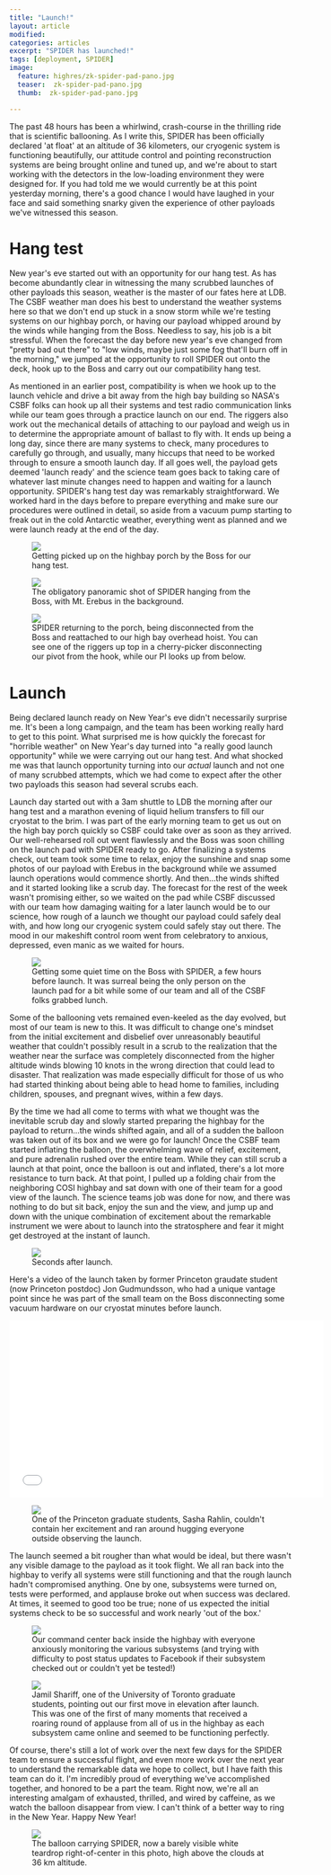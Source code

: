 ```yaml
---
title: "Launch!"
layout: article
modified:
categories: articles
excerpt: "SPIDER has launched!"
tags: [deployment, SPIDER]
image:
  feature: highres/zk-spider-pad-pano.jpg
  teaser:  zk-spider-pad-pano.jpg
  thumb:  zk-spider-pad-pano.jpg

---
```


The past 48 hours has been a whirlwind, crash-course in the thrilling ride that is scientific ballooning. As I write this, SPIDER has been officially declared 'at float' at an altitude of 36 kilometers, our cryogenic system is functioning beautifully, our attitude control and pointing reconstruction systems are being brought online and tuned up, and we're about to start working with the detectors in the low-loading environment they were designed for. If you had told me we would currently be at this point yesterday morning, there's a good chance I would have laughed in your face and said something snarky given the experience of other payloads we've witnessed this season. 

# Hang test
New year's eve started out with an opportunity for our hang test. As has become abundantly clear in witnessing the many scrubbed launches of other payloads this season, weather is the master of our fates here at LDB. The CSBF weather man does his best to understand the weather systems here so that we don't end up stuck in a snow storm while we're testing systems on our highbay porch, or having our payload whipped around by the winds while hanging from the Boss. Needless to say, his job is a bit stressful. When the forecast the day before new year's eve changed from "pretty bad out there" to "low winds, maybe just some fog that'll burn off in the morning," we jumped at the opportunity to roll SPIDER out onto the deck, hook up to the Boss and carry out our compatibility hang test.  

As mentioned in an earlier post, compatibility is when we hook up to the launch vehicle and drive a bit away from the high bay building so NASA's CSBF folks can hook up all their systems and test radio communication links while our team goes through a practice launch on our end. The riggers also work out the mechanical details of attaching to our payload and weigh us in to determine the appropriate amount of ballast to fly with. It ends up being a long day, since there are many systems to check, many procedures to carefully go through, and usually, many hiccups that need to be worked through to ensure a smooth launch day. If all goes well, the payload gets deemed 'launch ready' and the science team goes back to taking care of whatever last minute changes need to happen and waiting for a launch opportunity. SPIDER's hang test day was remarkably straightforward. We worked hard in the days before to prepare everything and make sure our procedures were outlined in detail, so aside from a vacuum pump starting to freak out in the cold Antarctic weather, everything went as planned and we were launch ready at the end of the day. 

<figure>
        <a href="{{ site.url }}/images/highres/hang_test_pickup.jpg"><img src="{{ site.url }}/images/hang_test_pickup.jpg"></a>
        <figcaption>Getting picked up on the highbay porch by the Boss for our hang test. </figcaption>
</figure>

<figure>
        <a href="{{ site.url }}/images/highres/hang_test_pano.jpg"><img src="{{ site.url }}/images/hang_test_pano.jpg"></a>
        <figcaption>The obligatory panoramic shot of SPIDER hanging from the Boss, with Mt. Erebus in the background.</figcaption>
</figure>

<figure>
        <a href="{{ site.url }}/images/highres/hang_test_return.jpg"><img src="{{ site.url }}/images/hang_test_return.jpg"></a>
        <figcaption>SPIDER returning to the porch, being disconnected from the Boss and reattached to our high bay overhead hoist. You can see one of the riggers up top in a cherry-picker disconnecting our pivot from the hook, while our PI looks up from below. </figcaption>
</figure>

# Launch

Being declared launch ready on New Year's eve didn't necessarily surprise me. It's been a long campaign, and the team has been working really hard to get to this point. What surprised me is how quickly the forecast for "horrible weather" on New Year's day turned into "a really good launch opportunity" while we were carrying out our hang test. And what shocked me was that launch opportunity turning into our *actual* launch and not one of many scrubbed attempts, which we had come to expect after the other two payloads this season had several scrubs each.
 
Launch day started out with a 3am shuttle to LDB the morning after our hang test and a marathon evening of liquid helium transfers to fill our cryostat to the brim. I was part of the early morning team to get us out on the high bay porch quickly so CSBF could take over as soon as they arrived. Our well-rehearsed roll out went flawlessly and the Boss was soon chilling on the launch pad with SPIDER ready to go. After finalizing a systems check, out team took some time to relax, enjoy the sunshine and snap some photos of our payload with Erebus in the background while we assumed launch operations would commence shortly. And then...the winds shifted and it started looking like a scrub day. The forecast for the rest of the week wasn't promising either, so we waited on the pad while CSBF discussed with our team how damaging waiting for a later launch would be to our science, how rough of a launch we thought our payload could safely deal with, and how long our cryogenic system could safely stay out there. The mood in our makeshift control room went from celebratory to anxious, depressed, even manic as we waited for hours. 

<figure>
        <a href="{{ site.url }}/images/highres/zk-spider-pad-pano.jpg"><img src="{{ site.url }}/images/zk-spider-pad-pano.jpg"></a>
        <figcaption>Getting some quiet time on the Boss with SPIDER, a few hours before launch. It was surreal being the only person on the launch pad for a bit while some of our team and all of the CSBF folks grabbed lunch.</figcaption>
</figure>

Some of the ballooning vets remained even-keeled as the day evolved, but most of our team is new to this. It was difficult to change one's mindset from the initial excitement and disbelief over unreasonably beautiful weather that couldn't possibly result in a scrub to the realization that the weather near the surface was completely disconnected from the higher altitude winds blowing 10 knots in the wrong direction that could lead to disaster. That realization was made especially difficult for those of us who had started thinking about being able to head home to families, including children, spouses, and pregnant wives, within a few days. 

By the time we had all come to terms with what we thought was the inevitable scrub day and slowly started preparing the highbay for the payload to return...the winds shifted again, and all of a sudden the balloon was taken out of its box and we were go for launch! Once the CSBF team started inflating the balloon, the overwhelming wave of relief, excitement, and pure adrenalin rushed over the entire team. While they can still scrub a launch at that point, once the balloon is out and inflated, there's a lot more resistance to turn back. At that point, I pulled up a folding chair from the neighboring COSI highbay and sat down with one of their team for a good view of the launch. The science teams job was done for now, and there was nothing to do but sit back, enjoy the sun and the view, and jump up and down with the unique combination of excitement about the remarkable instrument we were about to launch into the stratosphere and fear it might get destroyed at the instant of launch.

<figure>
        <a href="{{ site.url }}/images/highres/spider_launch.jpg"><img src="{{ site.url }}/images/spider_launch.jpg"></a>
        <figcaption>Seconds after launch. </figcaption>
</figure>

Here's a video of the launch taken by former Princeton graudate student (now Princeton postdoc) Jon Gudmundsson, who had a unique vantage point since he was part of the small team on the Boss disconnecting some vacuum hardware on our cryostat minutes before launch.

<iframe width="560" height="315" src="//www.youtube.com/embed/yaYqKqeBuHo" frameborder="0" allowfullscreen></iframe>


<figure>
        <a href="{{ site.url }}/images/highres/sasha_hug.jpg"><img src="{{ site.url }}/images/sasha_hug.jpg"></a>
        <figcaption>One of the Princeton graduate students, Sasha Rahlin, couldn't contain her excitement and ran around hugging everyone outside observing the launch.</figcaption>
</figure>

The launch seemed a bit rougher than what would be ideal, but there wasn't any visible damage to the payload as it took flight. We all ran back into the highbay to verify all systems were still functioning and that the rough launch hadn't compromised anything. One by one, subsystems were turned on, tests were performed, and applause broke out when success was declared. At times, it seemed to good too be true; none of us expected the initial systems check to be so successful and work nearly 'out of the box.'  
 
<figure>
        <a href="{{ site.url }}/images/highres/command.jpg"><img src="{{ site.url }}/images/command.jpg"></a>
        <figcaption>Our command center back inside the highbay with everyone anxiously monitoring the various subsystems (and trying with difficulty to post status updates to Facebook if their subsystem checked out or couldn't yet be tested!)</figcaption>
</figure>

<figure>
        <a href="{{ site.url }}/images/highres/jamil_elmove.jpg"><img src="{{ site.url }}/images/jamil_elmove.jpg"></a>
        <figcaption> Jamil Shariff, one of the University of Toronto graduate students, pointing out our first move in elevation after launch. This was one of the first of many moments that received a roaring round of applause from all of us in the highbay as each subsystem came online and seemed to be functioning perfectly.</figcaption>
</figure>

Of course, there's still a lot of work over the next few days for the SPIDER team to ensure a successful flight, and even more work over the next year to understand the remarkable data we hope to collect, but I have faith this team can do it. I'm incredibly proud of everything we've accomplished together, and honored to be a part the team. Right now, we're all an interesting amalgam of exhausted, thrilled, and wired by caffeine, as we watch the balloon disappear from view. I can't think of a better way to ring in the New Year. Happy New Year!

<figure>
        <a href="{{ site.url }}/images/highres/at_float.jpg"><img src="{{ site.url }}/images/at_float.jpg"></a>
        <figcaption>The balloon carrying SPIDER, now a barely visible white teardrop right-of-center in this photo, high above the clouds at 36 km altitude.</figcaption>
</figure>

